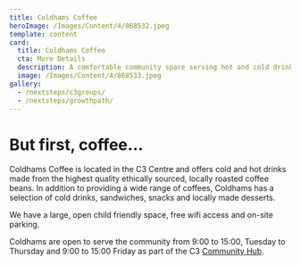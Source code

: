 ```yaml
---
title: Coldhams Coffee
heroImage: /Images/Content/4/868532.jpeg
template: content
card:
  title: Coldhams Coffee
  cta: More Details
  description: A comfortable community space serving hot and cold drinks, sandwiches and desserts
  image: /Images/Content/4/868533.jpeg
gallery:
  - /nextsteps/c3groups/
  - /nextsteps/growthpath/
---
```


# But first, coffee...

Coldhams Coffee is located in the C3 Centre and offers cold and hot drinks made from the highest quality ethically sourced, locally roasted coffee beans. In addition to providing a wide range of coffees, Coldhams has a selection of cold drinks, sandwiches, snacks and locally made desserts.

We have a large, open child friendly space, free wifi access and on-site parking.

Coldhams are open to serve the community from 9:00 to 15:00, Tuesday to Thursday and 9:00 to 15:00 Friday as part of the C3 [Community Hub](/outreach/lookcambridge/communityhub/).
